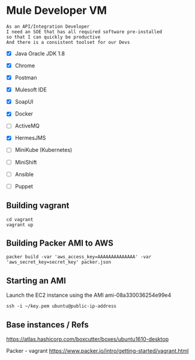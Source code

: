 # Mule Developer VM

```
As an API/Integration Developer
I need an SOE that has all required software pre-installed
so that I can quickly be productive 
And there is a consistent toolset for our Devs
```
- [x] Java Oracle JDK 1.8
- [x] Chrome
- [x] Postman
- [x] Mulesoft IDE
- [x] SoapUI
- [x] Docker
- [ ] ActiveMQ
- [x] HermesJMS
- [ ] MiniKube (Kubernetes)
- [ ] MiniShift
- [ ] Ansible
- [ ] Puppet


## Building vagrant

```
cd vagrant
vagrant up
```

## Building Packer AMI to AWS

```
packer build -var 'aws_access_key=AAAAAAAAAAAAAA' -var 'aws_secret_key=secret_key' packer.json
```

## Starting an AMI

Launch the EC2 instance using the AMI	ami-08a330036254e99e4

```
ssh -i ~/key.pem ubuntu@public-ip-address
```


## Base instances / Refs

https://atlas.hashicorp.com/boxcutter/boxes/ubuntu1610-desktop

Packer - vagrant https://www.packer.io/intro/getting-started/vagrant.html


